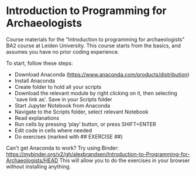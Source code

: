 # Introduction to Programming for Archaeologists
Course materials for the "Introduction to programming for archaeologists" BA2 course at Leiden University. This course starts from the basics, and assumes you have no prior coding experience.

To start, follow these steps:

- Download Anaconda (https://www.anaconda.com/products/distribution)
- Install Anaconda
- Create folder to hold all your scripts
- Download the relevant module by right clicking on it, then selecting 'save link as'. Save in your Scripts folder
- Start Jupyter Notebook from Anaconda
- Navigate to the Scripts folder, select relevant Notebook
- Read explanations
- Run cells by pressing ‘play’ button, or press SHIFT+ENTER
- Edit code in cells where needed
- Do exercises (marked with ## EXERCISE ##)

Can't get Anaconda to work? Try using Binder: https://mybinder.org/v2/gh/alexbrandsen/Introduction-to-Programming-for-Archaeologists/HEAD
This will allow you to do the exercises in your browser without installing anything.

